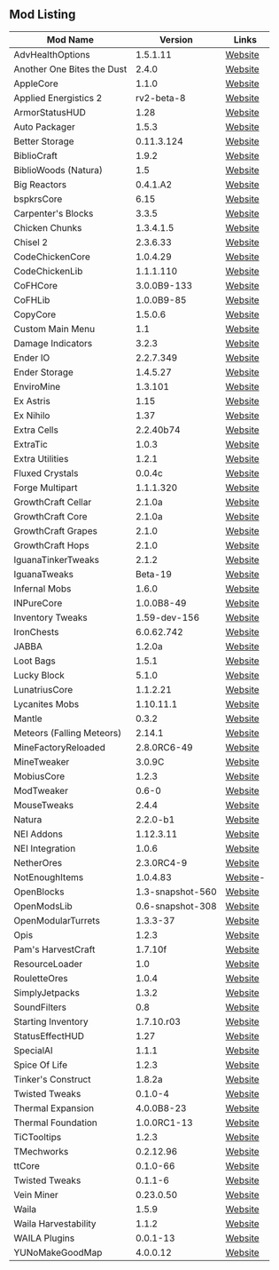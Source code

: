 Mod Listing
------

| Mod Name | Version | Links |
| -------- | ------- | ------- |
| AdvHealthOptions | 1.5.1.11 | [Website](http://copy.mcft.net/) |
| Another One Bites the Dust | 2.4.0 | [Website](http://www.minecraftforum.net/topic/2319703-) |
| AppleCore | 1.1.0 | [Website](http://minecraft.curseforge.com/mc-mods/224472-) |
| Applied Energistics 2 | rv2-beta-8 | [Website](http://ae-mod.info/) |
| ArmorStatusHUD | 1.28 | [Website](http://www.minecraftforum.net/forums/mapping-and-modding/minecraft-mods/1282347-) |
| Auto Packager |	1.5.3 | [Website](http://minecraft.curseforge.com/mc-mods/221457-) |
| Better Storage | 0.11.3.124 | [Website](http://www.minecraftforum.net/forums/mapping-and-modding/minecraft-mods/wip-mods/1442380-) |
| BiblioCraft |	1.9.2 | [Website](http://www.bibliocraftmod.com) |
| BiblioWoods (Natura) | 1.5 | [Website](http://www.bibliocraftmod.com) |
| Big Reactors | 0.4.1.A2 | [Website](http://www.big-reactors.com/) |
| bspkrsCore | 6.15 | [Website](http://www.minecraftforum.net/forums/mapping-and-modding/minecraft-mods/1281180-) |
| Carpenter's Blocks | 3.3.5 | [Website](http://www.minecraftforum.net/topic/1790919-) |
| Chicken Chunks | 1.3.4.1.5 | [Website](http://www.minecraftforum.net/topic/909223-) |
| Chisel 2 | 2.3.6.33 | [Website](http://www.minecraftforum.net/topic/2592047-) |
| CodeChickenCore | 1.0.4.29 | [Website](http://www.minecraftforum.net/topic/909223-) |
| CodeChickenLib | 1.1.1.110 | [Website](http://www.minecraftforum.net/topic/909223-) |
| CoFHCore | 3.0.0B9-133 | [Website](http://teamcofh.com/) |
| CoFHLib | 1.0.0B9-85 | [Website](http://teamcofh.com/) |
| CopyCore | 1.5.0.6 | [Website](http://copy.mcft.net/) |
| Custom Main Menu | 1.1 | [Website](http://minecraft.curseforge.com/mc-mods/226406-) |
| Damage Indicators | 3.2.3 | [Website](http://www.minecraftforum.net/forums/mapping-and-modding/minecraft-mods/1286538-) |
| Ender IO | 2.2.7.349 | [Website](http://enderio.com) |
| Ender Storage | 1.4.5.27 | [Website](http://www.minecraftforum.net/topic/909223-) |
| EnviroMine | 1.3.101 | [Website](https://github.com/EnviroMine/EnviroMine-1.7) |
| Ex Astris | 1.15 | [Website](http://www.minecraftforum.net/forums/mapping-and-modding/minecraft-mods/wip-mods/2210492-) |
| Ex Nihilo | 1.37 | [Website](http://www.minecraftforum.net/topic/1981778-) |
| Extra Cells | 2.2.40b74 | [Website](https://github.com/M3gaFr3ak/ExtraCells2) |
| ExtraTic | 1.0.3 | [Website](http://minecraft.curseforge.com/mc-mods/72728-extratic) |
| Extra Utilities | 1.2.1 | [Website](http://www.minecraftforum.net/topic/1776056-) |
| Fluxed Crystals | 0.0.4c | [Website](http://minecraft.curseforge.com/mc-mods/226074-) |
| Forge Multipart | 1.1.1.320 | [Website](https://github.com/Chicken-Bones/ForgeMultipart) |
| GrowthCraft Cellar | 2.1.0a | [Website](http://www.minecraftforum.net/forums/mapping-and-modding/minecraft-mods/1286298-) |
| GrowthCraft Core | 2.1.0a | [Website](http://www.minecraftforum.net/forums/mapping-and-modding/minecraft-mods/1286298-) |
| GrowthCraft Grapes | 2.1.0 | [Website](http://www.minecraftforum.net/forums/mapping-and-modding/minecraft-mods/1286298-) |
| GrowthCraft Hops | 2.1.0 | [Website](http://www.minecraftforum.net/forums/mapping-and-modding/minecraft-mods/1286298-) |
| IguanaTinkerTweaks | 2.1.2 | [Website](http://www.minecraftforum.net/forums/mapping-and-modding/minecraft-mods/2176855-) |
| IguanaTweaks | Beta-19 | [Website](http://www.minecraftforum.net/forums/mapping-and-modding/minecraft-mods/1295224-) |
| Infernal Mobs | 1.6.0 | [Website](http://www.atomicstryker.net/infernalmobs.php) |
| INPureCore | 1.0.0B8-49 | [Website](http://www.minecraftforum.net/forums/mapping-and-modding/minecraft-mods/2196459-) |
| Inventory Tweaks | 1.59-dev-156 | [Website](https://github.com/Kobata/inventory-tweaks) |
| IronChests | 6.0.62.742 | [Website](http://files.minecraftforge.net/IronChests2/) |
| JABBA | 1.2.0a | [Website](http://profmobius.blogspot.fr/search/label/JABBA) |
| Loot Bags | 1.5.1 | [Website](http://minecraft.curseforge.com/mc-mods/225946-) |
| Lucky Block | 5.1.0 | [Website](http://www.minecraftforum.net/topic/2031111-) |
| LunatriusCore | 1.1.2.21 | [Website](http://mc.lunatri.us/) |
| Lycanites Mobs | 1.10.11.1 | [Website](http://lycanitesmobs.nephrite.co.uk) |
| Mantle | 0.3.2 | [Website](https://github.com/SlimeKnights/Mantle) |
| Meteors (Falling Meteors) | 2.14.1 | [Website](http://www.minecraftforum.net/topic/989113-) |
| MineFactoryReloaded | 2.8.0RC6-49 | [Website](http://www.minecraftforum.net/topic/2016680-) |
| MineTweaker | 3.0.9C | [Website](http://www.minecraftforum.net/topic/1886008-) |
| MobiusCore | 1.2.3 | [Website](http://profmobius.blogspot.fr/) |
| ModTweaker | 0.6-0 | [Website](http://minecraft.curseforge.com/mc-mods/220954-) |
| MouseTweaks | 2.4.4 | [Website](http://www.minecraftforum.net/forums/mapping-and-modding/minecraft-mods/1286379) |
| Natura | 2.2.0-b1 | [Website](http://www.minecraftforum.net/topic/1753754-) | |
| NEI Addons | 1.12.3.11 | [Website](http://bdew.net/neiaddons) |
| NEI Integration | 1.0.6 | [Website](http://minecraft.curseforge.com/mc-mods/225251-) |
| NetherOres | 2.3.0RC4-9 | [Website](http://www.minecraftforum.net/topic/2016680-) |
| NotEnoughItems | 1.0.4.83 | [Website](http://www.minecraftforum.net/topic/909223)- |
| OpenBlocks | 1.3-snapshot-560 | [Website](http://www.minecraftforum.net/topic/1941514-) |
| OpenModsLib | 0.6-snapshot-308 | [Website](http://www.minecraftforum.net/topic/1941514-) |
| OpenModularTurrets | 1.3.3-37 | [Website](http://minecraft.curseforge.com/mc-mods/224663-) |
| Opis | 1.2.3 | [Website](http://www.minecraftforum.net/topic/2104497-) |
| Pam's HarvestCraft | 1.7.10f | [Website](http://www.minecraftforum.net/topic/402069-) |
| ResourceLoader | 1.0 | [Website](http://minecraft.curseforge.com/mc-mods/226447-) |
| RouletteOres | 1.0.4 | [Website](http://www.minecraftforum.net/forums/mapping-and-modding/minecraft-mods/2330910) |
| SimplyJetpacks | 1.3.2 | [Website](http://minecraft.curseforge.com/mc-mods/79325-) |
| SoundFilters | 0.8 | [Website](http://minecraft.curseforge.com/mc-mods/222789-sound-filters)
| Starting Inventory | 1.7.10.r03 | [Website](http://www.minecraftforum.net/topic/1009577-) |
| StatusEffectHUD | 1.27 | [Website](http://www.minecraftforum.net/topic/1114612-) |
| SpecialAI | 1.1.1 | [Website](http://www.minecraftforum.net/forums/mapping-and-modding/minecraft-mods/1282771-) |
| Spice Of Life | 1.2.3 | [Website](http://www.minecraftforum.net/forums/mapping-and-modding/minecraft-mods/2091809-) |
| Tinker's Construct | 1.8.2a | [Website](http://www.minecraftforum.net/topic/1659892-t) |
| Twisted Tweaks | 0.1.0-4 | [Website](https://github.com/TSSN/Twisted-Tweaks) |
| Thermal Expansion | 4.0.0B8-23 | [Website](http://teamcofh.com/) |
| Thermal Foundation | 1.0.0RC1-13 | [Website](http://teamcofh.com/) |
| TiCTooltips | 1.2.3 | [Website](http://www.minecraftforum.net/forums/mapping-and-modding/minecraft-mods/1294501-) |
| TMechworks | 0.2.12.96 | [Website](http://www.minecraftforum.net/topic/1659892-) |
| ttCore | 0.1.0-66 | [Website](http://minecraft.curseforge.com/mc-mods/226082-) |
| Twisted Tweaks | 0.1.1-6 | [Website](https://github.com/TSSN/Twisted-Tweaks) |
| Vein Miner | 0.23.0.50 | [Website](http://minecraft.curseforge.com/mc-mods/veinminer/) |
| Waila | 1.5.9 | [Website](http://www.minecraftforum.net/topic/1846244-) |
| Waila Harvestability | 1.1.2 | [Website](http://www.minecraftforum.net/forums/mapping-and-modding/minecraft-mods/1295067-) |
| WAILA Plugins | 0.0.1-13 | [Website](http://minecraft.curseforge.com/mc-mods/226119-) |
| YUNoMakeGoodMap | 4.0.0.12 | [Website](https://github.com/LexManos/YUNoMakeGoodMap) |